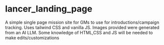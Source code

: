 # lancer_landing_page
A simple single page mission site for GMs to use for introductions/campaign tracking. Uses tailwind CSS and vanilla JS. Images provided were generated from an AI LLM. Some knowledge of HTML,CSS and JS will be needed to make edits/customizations
